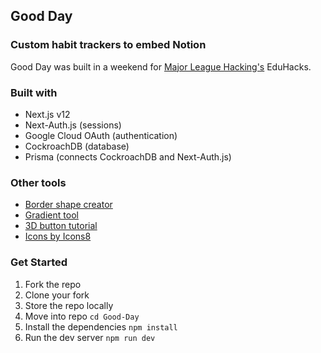 ## Good Day 
### Custom habit trackers to embed Notion

Good Day was built in a weekend for [Major League Hacking's](https://mlh.io) EduHacks.

### Built with

- Next.js v12
- Next-Auth.js (sessions)
- Google Cloud OAuth (authentication)
- CockroachDB (database)
- Prisma (connects CockroachDB and Next-Auth.js)

### Other tools
- [Border shape creator](https://www.shapedivider.app)
- [Gradient tool](https://cssgradient.io)
- [3D button tutorial](https://www.joshwcomeau.com/animation/3d-button/)
- [Icons by Icons8](https://icons8.com)

### Get Started

1. Fork the repo
2. Clone your fork
3. Store the repo locally
4. Move into repo ```cd Good-Day```
5. Install the dependencies ```npm install```
6.  Run the dev server ```npm run dev```